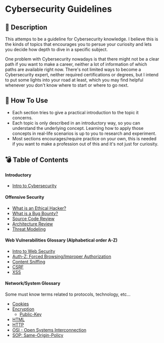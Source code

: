 # Cybersecurity Guidelines

## :pushpin: Description

This attemps to be a guideline for Cybersecurity knowledge. I believe this is the kinds of topics that encourages you to persue your curiosity and lets you decide how depth to dive in a specific subject.

One problem with Cybersecurity nowadays is that there might not be a clear path if you want to make a career, neither a lot of information of which paths are available right now. There's not limited ways to become a Cybersecurity expert, neither required certifications or degrees, but I intend to put some lights into your road at least, which you may find helpful whenever you don't know where to start or where to go next.

## :memo: How To Use

* Each section tries to give a practical introduction to the topic it concerns.
* Each topic is only described in an introductory way, so you can understand the underlying concept. Learning how to apply those concepts in real-life scenarios is up to you to research and experiment.
* Most sections encourages/require practice on your own, this is needed if you want to make a profession out of this and it's not just for curiosity.

## :bomb: Table of Contents

#### Introductory

* [Intro to Cybersecurity](./intro_to_cybersecurity)

#### Offensive Security

* [What is an Ethical Hacker?](./offensive)
* [What is a Bug Bounty?](./offensive/bug-bounty)
* [Source Code Review](./offensive/code-review)
* [Architecture Review](./offensive/architectuer-review)
* [Threat Modeling](./offensive/threat-modeling)

#### Web Vulnerabilities Glossary (Alphabetical order A-Z)

* [Intro to Web Security](./vulnerabilities/web-sec)
* [Auth-Z: Forced Browsing/Improper Authorization](./vulnerabilities/auth-z)
* [Content Sniffing](./vulnerabilities/content-sniffing)
* [CSRF](./vulnerabilities/csrf)
* [XSS](./vulnerabilities/xss)

#### Network/System Glossary

Some must know terms related to protocols, technology, etc...

* [Cookies](./glossary/cookies)
* [Encryption](./glossary/encryption)
  * [Public-Key](./glossary/encryption/public-key)
* [HTML](./glossary/html)
* [HTTP](./glossary/http)
* [OSI - Open Systems Interconnection](./glossary/osi)
* [SOP: Same-Origin-Policy](./glossary/sop)
